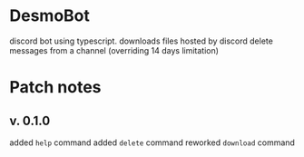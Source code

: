 # DesmoBot
discord bot using typescript.
downloads files hosted by discord
delete messages from a channel (overriding 14 days limitation)

# Patch notes
## v. 0.1.0
added `help` command
added `delete` command
reworked `download` command